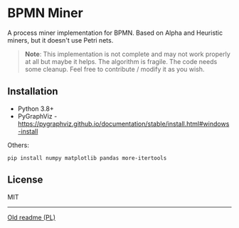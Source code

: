 # BPMN Miner

A process miner implementation for BPMN. Based on Alpha and Heuristic miners, but it doesn't use Petri nets.

> **Note**: This implementation is not complete and may not work properly at all but maybe it helps. The algorithm is fragile. The code needs some cleanup. Feel free to contribute / modify it as you wish.

## Installation

- Python 3.8+
- PyGraphViz - https://pygraphviz.github.io/documentation/stable/install.html#windows-install

Others:

```
pip install numpy matplotlib pandas more-itertools
```

## License

MIT

---

[Old readme (PL)](./README_PL.md)
